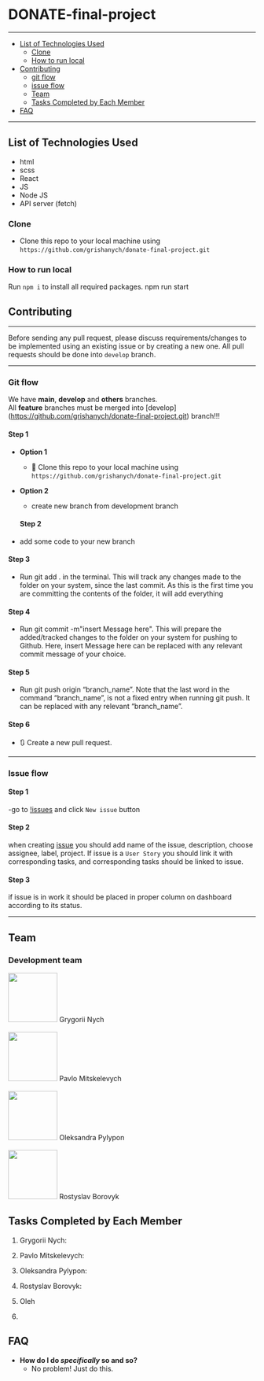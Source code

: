 <h1 aligne="center">DONATE-final-project</h1>


---
- [List of Technologies Used](#List-of-Technologies-Used)
  - [Clone](#Clone)
  - [How to run local](#How-to-run-local)
- [Contributing](#contributing)
  - [git flow](#git-flow)
  - [issue flow](#git-flow)
  - [Team](#team)
  - [Tasks Completed by Each Member](#Tasks-Completed-by-Each-Member)
- [FAQ](#faq)

---

## List of Technologies Used

- html
- scss
- React
- JS
- Node JS
- API server (fetch)



### Clone

- Clone this repo to your local machine using `https://github.com/grishanych/donate-final-project.git`


### How to run local
Run `npm i` to install all required packages.
npm run start

## Contributing

---

Before sending any pull request, please discuss requirements/changes to be implemented using an existing issue or by creating a new one. All pull requests should be done into `develop` branch. 


---

### Git flow

We have **main**, **develop** and **others** branches.  
All **feature** branches must be merged into [develop] (https://github.com/grishanych/donate-final-project.git) branch!!! 


#### Step 1

- **Option 1**

  - 👯 Clone this repo to your local machine using `https://github.com/grishanych/donate-final-project.git`

- **Option 2**

  - create new branch from development branch

  #### Step 2

- add some code to your new branch

#### Step 3

- Run git add . in the terminal. This will track any changes made to the folder on your system, since the last commit. As this is the first time you are committing the contents of the folder, it will add everything

#### Step 4

- Run git commit -m"insert Message here". This will prepare the added/tracked changes to the folder on your system for pushing to Github. Here, insert Message here can be replaced with any relevant commit message of your choice.

#### Step 5

- Run git push origin “branch_name”. Note that the last word in the command “branch_name”, is not a fixed entry when running git push. It can be replaced with any relevant “branch_name”.

#### Step 6

- 🔃 Create a new pull request.



---

### Issue flow

#### Step 1

-go to [!issues](https://github.com/grishanych/donate-final-project/issues) and click `New issue` button

#### Step 2

when creating [issue](https://github.com/grishanych/donate-final-project/issues/new) you should add name of the issue, description, choose assignee, label, project. If issue is a `User Story` you should link it with corresponding tasks, and corresponding tasks should be linked to issue.

#### Step 3

if issue is in work it should be placed in proper column on dashboard according to its status.

---

## Team

### Development team
[<img src="https://avatars.githubusercontent.com/u/32013116?s=100&v=4" width="100">](https://github.com/grishanych) <span>Grygorii Nych</span>
<br>
<br>
[<img src="https://avatars.githubusercontent.com/u/81797123?v=4" width="100">](https://github.com/mitskelevychp) <span>Pavlo Mitskelevych</span>
<br>
<br>
[<img src="https://avatars.githubusercontent.com/u/46578404?v=4" width="100">](https://github.com/OleksandraPylypon) <span>Oleksandra Pylypon</span>
<br>
<br>
[<img src="https://avatars.githubusercontent.com/u/135326455?v=4" width="100">](https://github.com/RostyslavBorovyk2000) <span>Rostyslav Borovyk</span>
<br>


## Tasks Completed by Each Member

1. Grygorii Nych:

2. Pavlo Mitskelevych:

3. Oleksandra Pylypon: 

4. Rostyslav Borovyk:

5. Oleh 

6. 



## FAQ

- **How do I do _specifically_ so and so?**
  - No problem! Just do this.